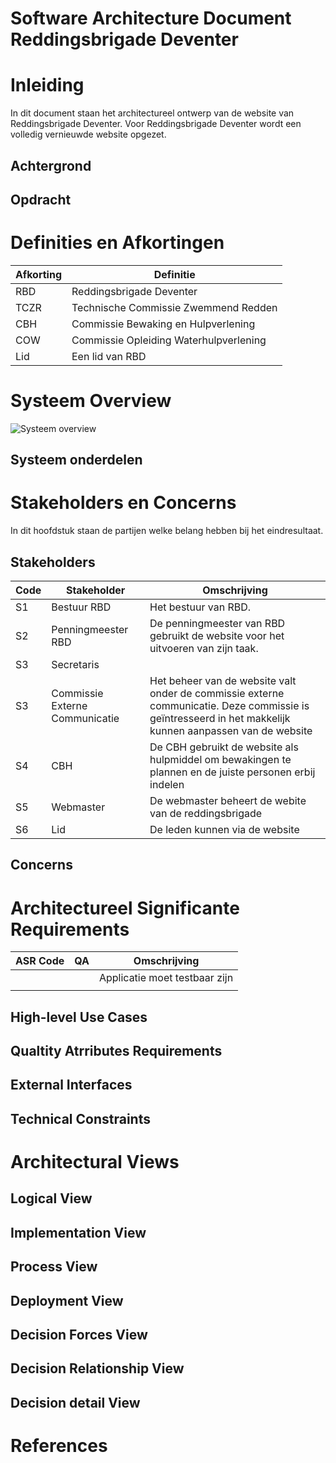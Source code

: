 # Software Architecture Document Reddingsbrigade Deventer

# Inleiding
In dit document staan het architectureel ontwerp van de website van Reddingsbrigade Deventer. Voor Reddingsbrigade Deventer wordt een volledig vernieuwde website opgezet.   

## Achtergrond


## Opdracht

# Definities en Afkortingen

| Afkorting | Definitie |
| --- | --- |
| RBD | Reddingsbrigade Deventer |
| TCZR | Technische Commissie Zwemmend Redden |
| CBH | Commissie Bewaking en Hulpverlening |
| COW | Commissie Opleiding Waterhulpverlening |
| Lid | Een lid van RBD |

# Systeem Overview

![Systeem overview](http://www.plantuml.com/plantuml/proxy?cache=no&src=https://raw.githubusercontent.com/Jelmergu/ReddingsbrigadeDeventerDocs/master/Diagrams/Software%20Architecture%20Document/Systeemoverview.txt)

## Systeem onderdelen

# Stakeholders en Concerns

In dit hoofdstuk staan de partijen welke belang hebben bij het eindresultaat.


## Stakeholders

| Code | Stakeholder | Omschrijving |
|---|---|---|
| S1 | Bestuur RBD | Het bestuur van RBD. |
| S2 | Penningmeester RBD | De penningmeester van RBD gebruikt de website voor het uitvoeren van zijn taak. |
| S3 | Secretaris | |
| S3 | Commissie Externe Communicatie  | Het beheer van de website valt onder de commissie externe communicatie. Deze commissie is geïntresseerd in het makkelijk kunnen aanpassen van de website |
| S4 | CBH | De CBH gebruikt de website als hulpmiddel om bewakingen te plannen en de juiste personen erbij indelen | 
| S5 | Webmaster | De webmaster beheert de webite van de reddingsbrigade |
| S6 | Lid | De leden kunnen via de website  |

## Concerns


# Architectureel Significante Requirements

| ASR Code | QA | Omschrijving |
|---|---|---|
|  |  | Applicatie moet testbaar zijn |
|  |  |  |

## High-level Use Cases

## Qualtity Atrributes Requirements

## External Interfaces

## Technical Constraints

# Architectural Views
 
## Logical View

## Implementation View

## Process View

## Deployment View

## Decision Forces View

## Decision Relationship View

## Decision detail View

# References 


[Systeem overview]: http://www.plantuml.com/plantuml/proxy?cache=no&src=https://raw.githubusercontent.com/Jelmergu/ReddingsbrigadeDeventerDocs/master/Diagrams/Software%20Architecture%20Document/Systeem%20overview.puml